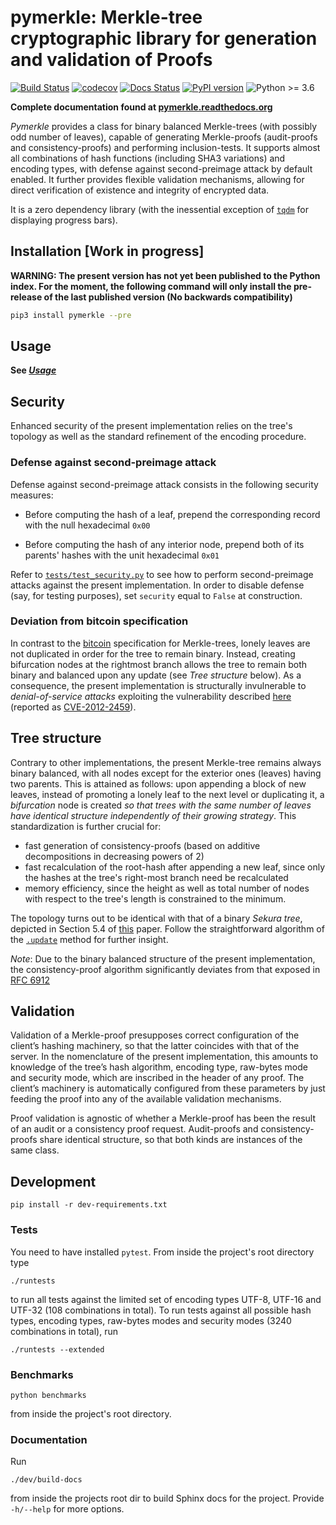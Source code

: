 # pymerkle: Merkle-tree cryptographic library for generation and validation of Proofs

[![Build Status](https://travis-ci.com/FoteinosMerg/pymerkle.svg?branch=master)](https://travis-ci.com/FoteinosMerg/pymerkle)
[![codecov](https://codecov.io/gh/FoteinosMerg/pymerkle/branch/master/graph/badge.svg)](https://codecov.io/gh/FoteinosMerg/pymerkle)
[![Docs Status](https://readthedocs.org/projects/pymerkle/badge/?version=latest)](http://pymerkle.readthedocs.org)
[![PyPI version](https://badge.fury.io/py/pymerkle.svg)](https://pypi.org/project/pymerkle/)
![Python >= 3.6](https://img.shields.io/badge/python-%3E%3D%203.6-blue.svg)

**Complete documentation found at [pymerkle.readthedocs.org](http://pymerkle.readthedocs.org/)**

_Pymerkle_ provides a class for binary balanced Merkle-trees (with possibly
odd number of leaves), capable of generating Merkle-proofs (audit-proofs
and consistency-proofs) and performing inclusion-tests. It supports almost all
combinations of hash functions (including SHA3 variations) and encoding
types, with defense against second-preimage attack by default enabled.
It further provides flexible validation mechanisms, allowing for direct
verification of existence and integrity of encrypted data.

It is a zero dependency library (with the inessential exception of
[`tqdm`](https://github.com/tqdm/tqdm) for displaying progress bars).

## Installation [Work in progress]

**WARNING: The present version has not yet been published to the Python index.
For the moment, the following command will only install the pre-release of the
last published version (No backwards compatibility)**

```bash
pip3 install pymerkle --pre
```

## Usage

**See [_Usage_](USAGE.md)**

## Security

Enhanced security of the present implementation relies on the
tree's topology as well as the standard refinement
of the encoding procedure.

### Defense against second-preimage attack

Defense against second-preimage attack consists in the following security measures:

- Before computing the hash of a leaf, prepend the corresponding record with
the null hexadecimal `0x00`

- Before computing the hash of any interior node, prepend both of its parents'
hashes with the unit hexadecimal `0x01`

Refer to
[`tests/test_security.py`](https://github.com/FoteinosMerg/pymerkle/blob/master/tests/test_security.py)
to see how to perform second-preimage attacks
against the present implementation. In order to disable defense (say, for testing purposes),
set ``security`` equal to ``False`` at construction.

### Deviation from bitcoin specification

In contrast to the
[bitcoin](https://en.bitcoin.it/wiki/Protocol_documentation#Merkle_Trees)
specification for Merkle-trees, lonely leaves are not duplicated in order for
the tree to remain binary. Instead, creating bifurcation nodes at the
rightmost branch allows the tree to remain both binary and balanced upon any update
(see _Tree structure_ below). As a consequence, the present implementation is
structurally invulnerable to _denial-of-service attacks_ exploiting the
vulnerability described
[here](https://github.com/bitcoin/bitcoin/blob/bccb4d29a8080bf1ecda1fc235415a11d903a680/src/consensus/merkle.cpp)
(reported as [CVE-2012-2459](https://nvd.nist.gov/vuln/detail/CVE-2012-2459)).

## Tree structure

Contrary to other implementations, the present Merkle-tree remains always
binary balanced, with all nodes except for the exterior ones (leaves) having
two parents. This is attained as follows: upon appending a block of new leaves,
instead of promoting a lonely leaf to the next level or duplicating it, a
*bifurcation* node is created _so that trees with the same number of leaves
have identical structure independently of their growing strategy_.
This standardization is further crucial for:

- fast generation of consistency-proofs (based on additive decompositions in
  decreasing powers of 2)
- fast recalculation of the root-hash after appending a new leaf, since only
  the hashes at the tree's right-most branch need be recalculated
- memory efficiency, since the height as well as total number of nodes with respect
  to the tree's length is constrained to the minimum.

The topology turns out to be identical with that of a binary _Sekura tree_,
depicted in Section 5.4 of [this](https://keccak.team/files/Sakura.pdf) paper.
Follow the straightforward algorithm of the
[`.update`](https://pymerkle.readthedocs.io/en/latest/_modules/pymerkle/core/tree.html#MerkleTree.update)
method for further insight.

_Note_: Due to the binary balanced structure of the present implementation,
the consistency-proof algorithm significantly deviates from that exposed
in [RFC 6912](https://tools.ietf.org/html/rfc6962#section-2.1.2)


## Validation

Validation of a Merkle-proof presupposes correct configuration of the client’s
hashing machinery, so that the latter coincides with that of the server. In the
nomenclature of the present implementation, this amounts to knowledge of the
tree’s hash algorithm, encoding type, raw-bytes mode and security mode, which
are inscribed in the header of any proof. The client’s machinery is
automatically configured from these parameters by just feeding the proof into
any of the available validation mechanisms.

Proof validation is agnostic of whether a Merkle-proof has been
the result of an audit or a consistency proof request.
Audit-proofs and consistency-proofs share identical structure,
so that both kinds are instances of the same class.

## Development

```shell
pip install -r dev-requirements.txt
```

### Tests

You need to have installed ``pytest``. From inside the project's root directory type

```shell
./runtests
```

to run all tests against the limited set of encoding types UTF-8, UTF-16 and
UTF-32 (108 combinations in total). To run tests against all possible hash
types, encoding types, raw-bytes modes and security modes (3240 combinations
in total), run

```shell
./runtests --extended
```

### Benchmarks

```shell
python benchmarks
```
from inside the project's root directory.

### Documentation

Run

```shell
./dev/build-docs
```

from inside the projects root dir to build Sphinx docs for the project.
Provide `-h/--help` for more options.
